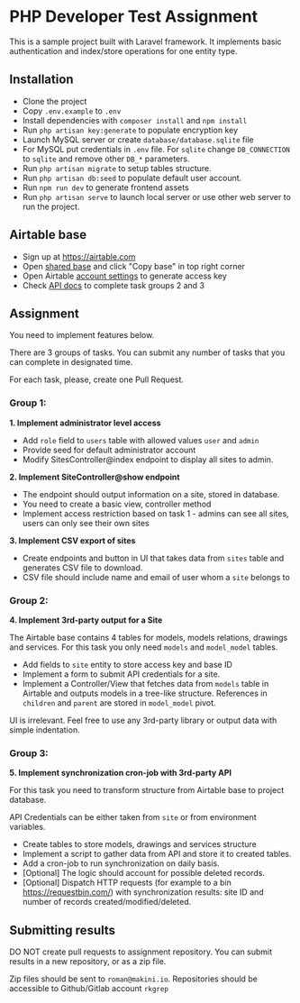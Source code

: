 # PHP Developer Test Assignment

This is a sample project built with Laravel framework.
It implements basic authentication and index/store operations for one entity type.

## Installation

- Clone the project
- Copy `.env.example` to `.env`
- Install dependencies with `composer install` and `npm install`
- Run `php artisan key:generate` to populate encryption key
- Launch MySQL server or create `database/database.sqlite` file
- For MySQL put credentials in `.env` file. For `sqlite` change `DB_CONNECTION`
  to `sqlite` and remove other `DB_*` parameters.
- Run `php artisan migrate` to setup tables structure.
- Run `php artisan db:seed` to populate default user account.
- Run `npm run dev` to generate frontend assets
- Run `php artisan serve` to launch local server or use other web server to run the project.

## Airtable base

- Sign up at https://airtable.com
- Open [shared base](https://airtable.com/shrLiiNKVYqXVVHhf) and click "Copy base" in top right corner
- Open Airtable [account settings](https://airtable.com/account) to generate access key
- Check [API docs](https://airtable.com/api) to complete task groups 2 and 3

## Assignment

You need to implement features below.

There are 3 groups of tasks. You can submit any number of tasks that you can complete in designated time.

For each task, please, create one Pull Request.

### Group 1:

**1. Implement administrator level access**

- Add `role` field to `users` table with allowed values `user` and `admin`
- Provide seed for default administrator account
- Modify SitesController@index endpoint to display all sites to admin.

**2. Implement SiteController@show endpoint**

- The endpoint should output information on a site, stored in database.
- You need to create a basic view, controller method
- Implement access restriction based on task 1 - admins can see all sites, users can only see their own sites

**3. Implement CSV export of sites**

- Create endpoints and button in UI that takes data from `sites` table and
  generates CSV file to download.
- CSV file should include name and email of user whom a `site` belongs to

### Group 2:

**4. Implement 3rd-party output for a Site**

The Airtable base contains 4 tables for models, models relations, drawings and services.
For this task you only need `models` and `model_model` tables.

- Add fields to `site` entity to store access key and base ID
- Implement a form to submit API credentials for a site.
- Implement a Controller/View that fetches data from `models` table in Airtable and outputs
  models in a tree-like structure. References in `children` and `parent` are stored in `model_model` pivot.

UI is irrelevant. Feel free to use any 3rd-party library or output data with simple indentation.
 
 ### Group 3:
 
 **5. Implement synchronization cron-job with 3rd-party API**

For this task you need to transform structure from Airtable base to project database.

API Credentials can be either taken from `site` or from environment variables. 

- Create tables to store models, drawings and services structure
- Implement a script to gather data from API and store it to created tables.
- Add a cron-job to run synchronization on daily basis.
- [Optional] The logic should account for possible deleted records.
- [Optional] Dispatch HTTP requests (for example to a bin https://requestbin.com/)
  with synchronization results: site ID and number of records created/modified/deleted.

## Submitting results

DO NOT create pull requests to assignment repository. You can submit results in a new repository, or as a zip file.

Zip files should be sent to `roman@makini.io`. Repositories should be accessible to Github/Gitlab account `rkgrep`
